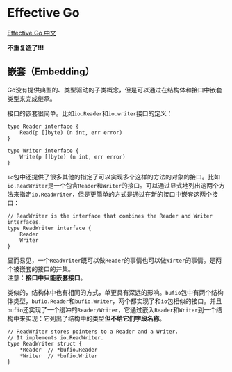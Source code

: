 # Effective Go

[Effective Go 中文](https://learnku.com/docs/effective-go/2020/embedded/6248)

**不重复造了!!!**

## 嵌套（Embedding）

Go没有提供典型的、类型驱动的子类概念，但是可以通过在结构体和接口中嵌套类型来完成继承。

接口的嵌套很简单。比如`io.Reader`和`io.writer`接口的定义：

    type Reader interface {
        Read(p []byte) (n int, err error)
    }

    type Writer interface {
        Write(p []byte) (n int, err error)
    }

`io`包中还提供了很多其他的指定了可以实现多个这样的方法的对象的接口。比如`io.ReadWriter`是一个包含`Reader`和`Writer`的接口。可以通过显式地列出这两个方法来指定`io.ReadWriter`，但是更简单的方式是通过在新的接口中嵌套这两个接口：

    // ReadWriter is the interface that combines the Reader and Writer interfaces.
    type ReadWriter interface {
        Reader
        Writer
    }

显而易见，一个`ReadWriter`既可以做`Reader`的事情也可以做`Wirter`的事情。是两个被嵌套的接口的并集。  
注意：**接口中只能嵌套接口**。

类似的，结构体中也有相同的方式，单更具有深远的影响。`bufio`包中有两个结构体类型，`bufio.Reader`和`bufio.Writer`，两个都实现了和`io`包相似的接口。并且`bufio`还实现了一个缓冲的`Reader/Writer`，它通过嵌入`Reader`和`Writer`到一个结构中来实现：它列出了结构中的类型**但不给它们字段名称**。

    // ReadWriter stores pointers to a Reader and a Writer.
    // It implements io.ReadWriter.
    type ReadWriter struct {
        *Reader  // *bufio.Reader
        *Writer  // *bufio.Writer
    }
